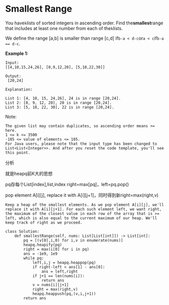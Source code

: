 # Smallest Range

You have`k`lists of sorted integers in ascending order. Find the**smallest**range that includes at least one number from each of the`k`lists.

We define the range \[a,b\] is smaller than range \[c,d\] if`b-a < d-c`or`a < c`if`b-a == d-c`.

**Example 1:**

```text
Input:
[[4,10,15,24,26], [0,9,12,20], [5,18,22,30]]

Output:
 [20,24]

Explanation:

List 1: [4, 10, 15, 24,26], 24 is in range [20,24].
List 2: [0, 9, 12, 20], 20 is in range [20,24].
List 3: [5, 18, 22, 30], 22 is in range [20,24].
```

Note:

```text
The given list may contain duplicates, so ascending order means >= here.
1 <= k <= 3500
-105 <= value of elements <= 105.
For Java users, please note that the input type has been changed to List<List<Integer>>. And after you reset the code template, you'll see this point.
```

分析

就是heapq前K大的思想

pq存每个List\[index\],list,index right=max\[pq\]，left=pq.pop\(\)

pop element A\[i\]\[j\], replace it with A\[i\]\[j+1\]，同时得到新right=max\(right,v\)

```text
Keep a heap of the smallest elements. As we pop element A[i][j], we'll replace it with A[i][j+1]. For each such element left, we want right, the maximum of the closest value in each row of the array that is >= left, which is also equal to the current maximum of our heap. We'll keep track of right as we proceed.
```

```text
class Solution:
    def smallestRange(self, nums: List[List[int]]) -> List[int]:
        pq = [(v[0],i,0) for i,v in enumerate(nums)]
        heapq.heapify(pq)
        right = max(i[0] for i in pq)
        ans = -1e9, 1e9
        while pq:
            left,i,j = heapq.heappop(pq)
            if right-left < ans[1] - ans[0]:
                ans = left,right
            if j+1 == len(nums[i]):
                return ans
            v = nums[i][j+1]
            right = max(right,v)
            heapq.heappush(pq,(v,i,j+1))
        return ans
```

